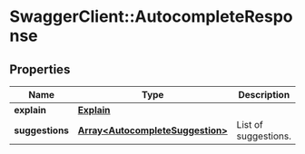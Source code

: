 # SwaggerClient::AutocompleteResponse

## Properties
Name | Type | Description | Notes
------------ | ------------- | ------------- | -------------
**explain** | [**Explain**](Explain.md) |  | [optional] 
**suggestions** | [**Array&lt;AutocompleteSuggestion&gt;**](AutocompleteSuggestion.md) | List of suggestions. | [optional] 


